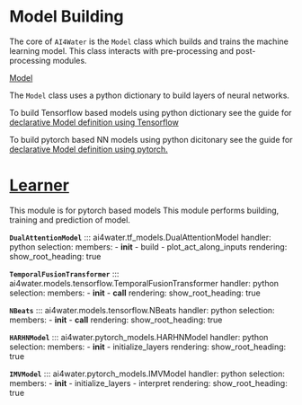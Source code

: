 # Model Building
The core of `AI4Water` is the `Model` class which builds and trains the machine learning model. 
This class interacts with pre-processing and post-processing modules. 

[Model](model.md)

The `Model` class uses a python dictionary to build layers of neural networks.

To build Tensorflow based models using python dictionary see the guide 
for [declarative Model definition using Tensorflow](build_dl_models.md)

To build pytorch based NN models using python dicitonary see the guide 
for [declarative Model definition using pytorch.](declarative_torch.md)

# [Learner](pt_learner.md)
This module is for pytorch based models
This module performs building, training and prediction of model.


**`DualAttentionModel`**
::: ai4water.tf_models.DualAttentionModel
    handler: python
    selection:
        members:
            - __init__
            - build
            - plot_act_along_inputs
    rendering:
        show_root_heading: true

**`TemporalFusionTransformer`**
::: ai4water.models.tensorflow.TemporalFusionTransformer
    handler: python
    selection:
        members:
            - __init__
            - __call__
    rendering:
        show_root_heading: true

**`NBeats`**
::: ai4water.models.tensorflow.NBeats
    handler: python
    selection:
        members:
            - __init__
            - __call__
    rendering:
        show_root_heading: true

**`HARHNModel`**
::: ai4water.pytorch_models.HARHNModel
    handler: python
    selection:
        members:
            - __init__
            - initialize_layers
    rendering:
        show_root_heading: true

**`IMVModel`**
::: ai4water.pytorch_models.IMVModel
    handler: python
    selection:
        members:
            - __init__
            - initialize_layers
            - interpret
    rendering:
        show_root_heading: true
